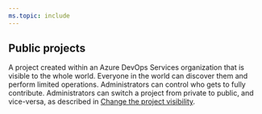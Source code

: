 ```yaml
---
ms.topic: include
---
```

 
## Public projects	

A project created within an Azure DevOps Services organization that is visible to the whole world. Everyone in the world can discover them and perform limited operations. Administrators can control who gets to fully contribute. Administrators can switch a project from private to public, and vice-versa, as described in [Change the project visibility](/azure/devops/organizations/public/make-project-public).